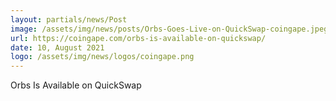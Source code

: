 ```yaml
---
layout: partials/news/Post
image: /assets/img/news/posts/Orbs-Goes-Live-on-QuickSwap-coingape.jpeg
url: https://coingape.com/orbs-is-available-on-quickswap/
date: 10, August 2021
logo: /assets/img/news/logos/coingape.png
---
```


Orbs Is Available on QuickSwap
